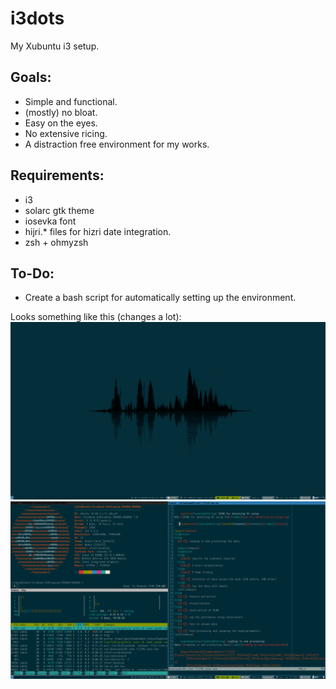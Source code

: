 # i3dots
My Xubuntu i3 setup.

## Goals:
+ Simple and functional.
+ (mostly) no bloat.
+ Easy on the eyes.
+ No extensive ricing.
+ A distraction free environment for my works.

## Requirements:
+ i3
+ solarc gtk theme
+ iosevka font
+ hijri.* files for hizri date integration.
+ zsh + ohmyzsh

## To-Do:
+ Create a bash script for automatically setting up the environment.

Looks something like this (changes a lot):
![Normal](scr1.png)
![Scrot](scr2.png)
